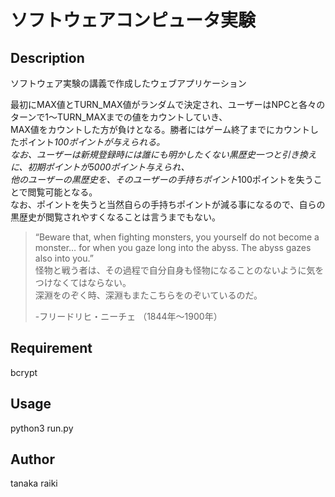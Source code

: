ソフトウェアコンピュータ実験
====

## Description
ソフトウェア実験の講義で作成したウェブアプリケーション  

最初にMAX値とTURN_MAX値がランダムで決定され、ユーザーはNPCと各々のターンで1〜TURN_MAXまでの値をカウントしていき、  
MAX値をカウントした方が負けとなる。勝者にはゲーム終了までにカウントしたポイント*100ポイントが与えられる。  
なお、ユーザーは新規登録時には誰にも明かしたくない黒歴史一つと引き換えに、初期ポイントが5000ポイント与えられ、  
他のユーザーの黒歴史を、そのユーザーの手持ちポイント*100ポイントを失うことで閲覧可能となる。  
なお、ポイントを失うと当然自らの手持ちポイントが減る事になるので、自らの黒歴史が閲覧されやすくなることは言うまでもない。  

>“Beware that, when fighting monsters, you yourself do not become a monster… for when you gaze long into the abyss. The abyss gazes also into you.”  
>怪物と戦う者は、その過程で自分自身も怪物になることのないように気をつけなくてはならない。  
>深淵をのぞく時、深淵もまたこちらをのぞいているのだ。  
>
>    -フリードリヒ・ニーチェ （1844年～1900年）

## Requirement
bcrypt

## Usage
python3 run.py

## Author
tanaka raiki
